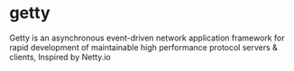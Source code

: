 # getty
Getty is an asynchronous event-driven network application framework for rapid development of maintainable high performance protocol servers &amp; clients, Inspired by Netty.io
